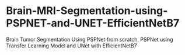 # Brain-MRI-Segmentation-using-PSPNET-and-UNET-EfficientNetB7
Brain Tumor Segmentation Using PSPNet from scratch, PSPNet using Transfer Learning Model and UNet with EfficientNetB7
